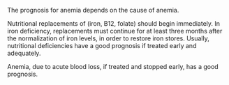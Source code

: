 The prognosis for anemia depends on the cause of anemia.

Nutritional replacements of (iron, B12, folate) should begin immediately. In iron deficiency, replacements must continue for at least three months after the normalization of iron levels, in order to restore iron stores. Usually, nutritional deficiencies have a good prognosis if treated early and adequately.

Anemia, due to acute blood loss, if treated and stopped early, has a good prognosis.